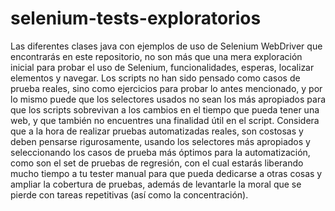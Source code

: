 # selenium-tests-exploratorios
Las diferentes clases java con ejemplos de uso de Selenium WebDriver que encontrarás en este repositorio, no son más que una mera exploración inicial para probar el uso de Selenium, funcionalidades, esperas, localizar elementos y navegar. Los scripts no han sido pensado como casos de prueba reales, sino como ejercicios para probar lo antes  mencionado, y por lo mismo puede que los selectores usados no sean los más apropiados para que los scripts sobrevivan a los cambios en el tiempo que pueda tener una web, y que también no encuentres una finalidad útil en el script. Considera que a la hora de realizar pruebas automatizadas reales, son costosas y deben pensarse rigurosamente, usando los selectores más apropiados y seleccionando los casos de prueba más óptimos para la automatización, como son el set de pruebas de regresión, con el cual estarás liberando mucho tiempo a tu tester manual para que pueda dedicarse a otras cosas y ampliar la cobertura de pruebas, además de levantarle la moral que se pierde con tareas repetitivas (así como la concentración).
